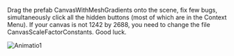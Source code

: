 Drag the prefab CanvasWithMeshGradients onto the scene, fix few bugs, simultaneously click all the hidden buttons (most of which are in the Context Menu). If your canvas is not 1242 by 2688, you need to change the file CanvasScaleFactorConstants. Good luck.

![Animatio1](https://github.com/haiduchyk/unity-mesh-gradient/assets/42899572/0b0e3eaa-f555-45d8-b6af-99bd024584b1)
